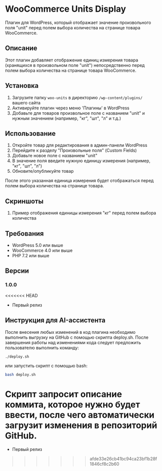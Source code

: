 # WooCommerce Units Display

Плагин для WordPress, который отображает значение произвольного поля "unit" перед полем выбора количества на странице товара WooCommerce.

## Описание

Этот плагин добавляет отображение единиц измерения товара (хранящихся в произвольном поле "unit") непосредственно перед полем выбора количества на странице товара WooCommerce.

## Установка

1. Загрузите папку `woo-units` в директорию `/wp-content/plugins/` вашего сайта
2. Активируйте плагин через меню 'Плагины' в WordPress
3. Добавьте для товаров произвольное поле с названием "unit" и нужным значением (например, "кг", "шт", "л" и т.д.)

## Использование

1. Откройте товар для редактирования в админ-панели WordPress
2. Перейдите к разделу "Произвольные поля" (Custom Fields)
3. Добавьте новое поле с названием "unit"
4. В значение поля введите нужную единицу измерения (например, "кг", "шт", "л")
5. Обновите/опубликуйте товар

После этого указанная единица измерения будет отображаться перед полем выбора количества на странице товара.

## Скриншоты

1. Пример отображения единицы измерения "кг" перед полем выбора количества

## Требования

* WordPress 5.0 или выше
* WooCommerce 4.0 или выше
* PHP 7.2 или выше

## Версии

### 1.0.0
<<<<<<< HEAD
* Первый релиз

## Инструкция для AI-ассистента

После внесения любых изменений в код плагина необходимо выполнить выгрузку на GitHub с помощью скрипта deploy.sh. После завершения работы над изменениями кода следует предложить пользователю выполнить команду:

```bash
./deploy.sh
```

или запустить скрипт с помощью bash:

```bash
bash deploy.sh
```

Скрипт запросит описание коммита, которое нужно будет ввести, после чего автоматически загрузит изменения в репозиторий GitHub.
=======
* Первый релиз
>>>>>>> afde33e26cb41bc94ca23bf1b28f1846cf8c2b60
